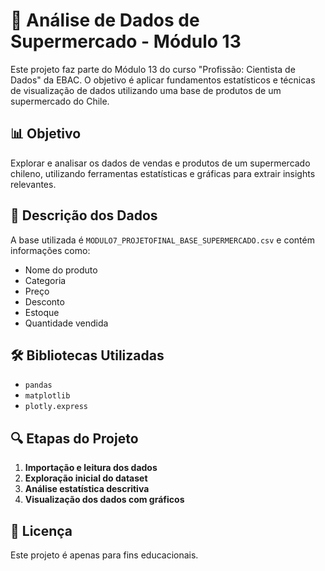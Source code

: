# 🛒 Análise de Dados de Supermercado - Módulo 13

Este projeto faz parte do Módulo 13 do curso "Profissão: Cientista de Dados" da EBAC. O objetivo é aplicar fundamentos estatísticos e técnicas de visualização de dados utilizando uma base de produtos de um supermercado do Chile.

## 📊 Objetivo

Explorar e analisar os dados de vendas e produtos de um supermercado chileno, utilizando ferramentas estatísticas e gráficas para extrair insights relevantes.

## 🧾 Descrição dos Dados

A base utilizada é `MODULO7_PROJETOFINAL_BASE_SUPERMERCADO.csv` e contém informações como:

- Nome do produto
- Categoria
- Preço
- Desconto
- Estoque
- Quantidade vendida

## 🛠️ Bibliotecas Utilizadas

- `pandas`
- `matplotlib`
- `plotly.express`

## 🔍 Etapas do Projeto

1. **Importação e leitura dos dados**
2. **Exploração inicial do dataset**
3. **Análise estatística descritiva**
4. **Visualização dos dados com gráficos**

## 📄 Licença

Este projeto é apenas para fins educacionais.
